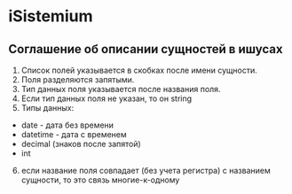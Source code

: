 # iSistemium

## Соглашение об описании сущностей в ишусах

1. Список полей указывается в скобках после имени сущности.
2. Поля разделяются запятыми.
3. Тип данных поля указывается после названия поля.
4. Если тип данных поля не указан, то он string
5. Типы данных:
  - date - дата без времени
  - datetime - дата с временем
  - decimal (знаков после запятой) 
  - int
6. если название поля совпадает (без учета регистра) с названием сущности, то это связь многие-к-одному
